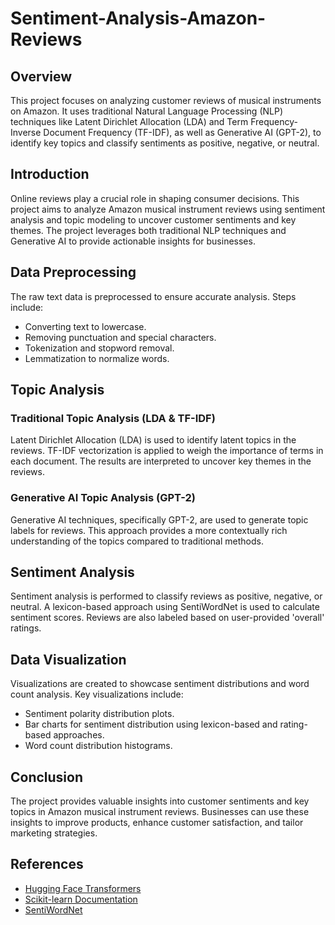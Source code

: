 # Sentiment-Analysis-Amazon-Reviews

## Overview
This project focuses on analyzing customer reviews of musical instruments on Amazon. It uses traditional Natural Language Processing (NLP) techniques like Latent Dirichlet Allocation (LDA) and Term Frequency-Inverse Document Frequency (TF-IDF), as well as Generative AI (GPT-2), to identify key topics and classify sentiments as positive, negative, or neutral.

## Introduction
Online reviews play a crucial role in shaping consumer decisions. This project aims to analyze Amazon musical instrument reviews using sentiment analysis and topic modeling to uncover customer sentiments and key themes. The project leverages both traditional NLP techniques and Generative AI to provide actionable insights for businesses.

## Data Preprocessing
The raw text data is preprocessed to ensure accurate analysis. Steps include:
- Converting text to lowercase.
- Removing punctuation and special characters.
- Tokenization and stopword removal.
- Lemmatization to normalize words.

## Topic Analysis
### Traditional Topic Analysis (LDA & TF-IDF)
Latent Dirichlet Allocation (LDA) is used to identify latent topics in the reviews. TF-IDF vectorization is applied to weigh the importance of terms in each document. The results are interpreted to uncover key themes in the reviews.

### Generative AI Topic Analysis (GPT-2)
Generative AI techniques, specifically GPT-2, are used to generate topic labels for reviews. This approach provides a more contextually rich understanding of the topics compared to traditional methods.

## Sentiment Analysis
Sentiment analysis is performed to classify reviews as positive, negative, or neutral. A lexicon-based approach using SentiWordNet is used to calculate sentiment scores. Reviews are also labeled based on user-provided 'overall' ratings.

## Data Visualization
Visualizations are created to showcase sentiment distributions and word count analysis. Key visualizations include:
- Sentiment polarity distribution plots.
- Bar charts for sentiment distribution using lexicon-based and rating-based approaches.
- Word count distribution histograms.

## Conclusion
The project provides valuable insights into customer sentiments and key topics in Amazon musical instrument reviews. Businesses can use these insights to improve products, enhance customer satisfaction, and tailor marketing strategies.

## References
- [Hugging Face Transformers](https://huggingface.co/transformers/)
- [Scikit-learn Documentation](https://scikit-learn.org/)
- [SentiWordNet](https://sentiwordnet.isti.cnr.it/)
